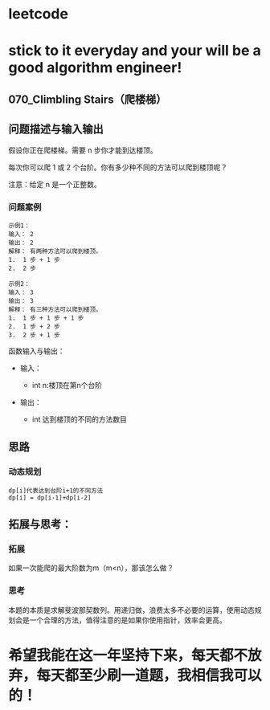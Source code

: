 # leetcode
# stick to it everyday and your will be a good algorithm engineer!
## 070_Climbling Stairs（爬楼梯）
## 问题描述与输入输出
假设你正在爬楼梯。需要 n 步你才能到达楼顶。

每次你可以爬 1 或 2 个台阶。你有多少种不同的方法可以爬到楼顶呢？

注意：给定 n 是一个正整数。


### 问题案例

	示例1：
	输入： 2
	输出： 2
	解释： 有两种方法可以爬到楼顶。
	1.  1 步 + 1 步
	2.  2 步
	
	示例2：
	输入： 3
	输出： 3
	解释： 有三种方法可以爬到楼顶。
	1.  1 步 + 1 步 + 1 步
	2.  1 步 + 2 步
	3.  2 步 + 1 步

函数输入与输出：
* 输入：
	* int n:楼顶在第n个台阶
	
* 输出：
	* int 达到楼顶的不同的方法数目

## 思路			
### 动态规划

	dp[i]代表达到台阶i+1的不同方法
	dp[i] = dp[i-1]+dp[i-2]				
					 				 	
## 拓展与思考：
### 拓展
如果一次能爬的最大阶数为m（m<n），那该怎么做？
### 思考
本题的本质是求解斐波那契数列。用递归做，浪费太多不必要的运算，使用动态规划会是一个合理的方法，值得注意的是如果你使用指针，效率会更高。
		  
# 希望我能在这一年坚持下来，每天都不放弃，每天都至少刷一道题，我相信我可以的！
